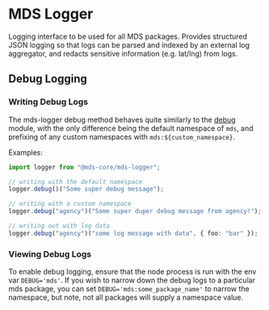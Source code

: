 # MDS Logger

Logging interface to be used for all MDS packages. Provides structured JSON logging so that logs can be parsed and indexed by an external log aggregator, and redacts sensitive information (e.g. lat/lng) from logs.

## Debug Logging

### Writing Debug Logs

The mds-logger debug method behaves quite similarly to the [debug](https://www.npmjs.com/package/debug) module, with the only difference being the default namespace of `mds`, and prefixing of any custom namespaces with `mds:${custom_namespace}`.

Examples:

```typescript
import logger from "@mds-core/mds-logger";

// writing with the default namespace
logger.debug()("Some super debug message");

// writing with a custom namespace
logger.debug("agency")("Some super duper debug message from agency!");

// writing out with log data
logger.debug("agency")("some log message with data", { foo: "bar" });
```

### Viewing Debug Logs

To enable debug logging, ensure that the node process is run with the env var `DEBUG='mds'`. If you wish to narrow down the debug logs to a particular mds package, you can set `DEBUG='mds:some_package_name'` to narrow the namespace, but note, not all packages will supply a namespace value.
